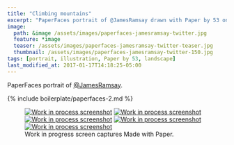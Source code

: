 ```yaml
---
title: "Climbing mountains"
excerpt: "PaperFaces portrait of @JamesRamsay drawn with Paper by 53 on an iPad."
image: 
  path: &image /assets/images/paperfaces-jamesramsay-twitter.jpg 
  feature: *image
  teaser: /assets/images/paperfaces-jamesramsay-twitter-teaser.jpg
  thumbnail: /assets/images/paperfaces-jamesramsay-twitter-150.jpg
tags: [portrait, illustration, Paper by 53, landscape]
last_modified_at: 2017-01-17T14:18:25-05:00
---
```


PaperFaces portrait of [@JamesRamsay](https://twitter.com/JamesRamsay).

{% include boilerplate/paperfaces-2.md %}

<figure class="third">
	<a href="/assets/images/paperfaces-jamesramsay-process-1-lg.jpg"><img src="/assets/images/paperfaces-jamesramsay-process-1-600.jpg" alt="Work in process screenshot"></a>
	<a href="/assets/images/paperfaces-jamesramsay-process-2-lg.jpg"><img src="/assets/images/paperfaces-jamesramsay-process-2-600.jpg" alt="Work in process screenshot"></a>
	<a href="/assets/images/paperfaces-jamesramsay-process-3-lg.jpg"><img src="/assets/images/paperfaces-jamesramsay-process-3-600.jpg" alt="Work in process screenshot"></a>
	<a href="/assets/images/paperfaces-jamesramsay-process-4-lg.jpg"><img src="/assets/images/paperfaces-jamesramsay-process-4-600.jpg" alt="Work in process screenshot"></a>
	<a href="/assets/images/paperfaces-jamesramsay-process-5-lg.jpg"><img src="/assets/images/paperfaces-jamesramsay-process-5-600.jpg" alt="Work in process screenshot"></a>
	<figcaption>Work in progress screen captures Made with Paper.</figcaption>
</figure>
